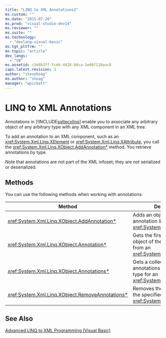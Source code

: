 ```yaml
---
title: "LINQ to XML Annotations2"
ms.custom: ""
ms.date: "2015-07-20"
ms.prod: "visual-studio-dev14"
ms.reviewer: ""
ms.suite: ""
ms.technology: 
  - "devlang-visual-basic"
ms.tgt_pltfrm: ""
ms.topic: "article"
dev_langs: 
  - "VB"
ms.assetid: c3e8b3ff-fceb-4428-b0ca-1ed6f128aac8
caps.latest.revision: 3
author: "stevehoag"
ms.author: "shoag"
manager: "wpickett"
---
```

# LINQ to XML Annotations
Annotations in [!INCLUDE[sqltecxlinq](../../../../csharp\programming-guide\concepts\linq/includes/sqltecxlinq_md.md)] enable you to associate any arbitrary object of any arbitrary type with any XML component in an XML tree.  
  
 To add an annotation to an XML component, such as an <xref:System.Xml.Linq.XElement> or <xref:System.Xml.Linq.XAttribute>, you call the <xref:System.Xml.Linq.XObject.AddAnnotation*> method. You retrieve annotations by type.  
  
 Note that annotations are not part of the XML infoset; they are not serialized or deserialized.  
  
## Methods  
 You can use the following methods when working with annotations:  
  
|Method|Description|  
|------------|-----------------|  
|<xref:System.Xml.Linq.XObject.AddAnnotation*>|Adds an object to the annotation list of an <xref:System.Xml.Linq.XObject>.|  
|<xref:System.Xml.Linq.XObject.Annotation*>|Gets the first annotation object of the specified type from an <xref:System.Xml.Linq.XObject>.|  
|<xref:System.Xml.Linq.XObject.Annotations*>|Gets a collection of annotations of the specified type for an <xref:System.Xml.Linq.XObject>.|  
|<xref:System.Xml.Linq.XObject.RemoveAnnotations*>|Removes the annotations of the specified type from an <xref:System.Xml.Linq.XObject>.|  
  
## See Also  
 [Advanced LINQ to XML Programming (Visual Basic)](../../../../visual-basic\programming-guide\concepts\linq/advanced-linq-to-xml-programming.md)